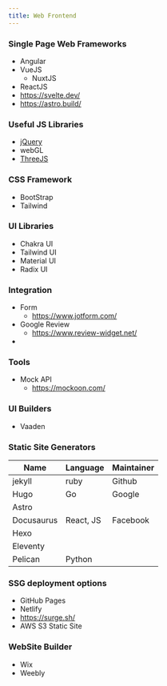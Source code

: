 ```yaml
---
title: Web Frontend
---
```


### Single Page Web Frameworks

- Angular
- VueJS
  - NuxtJS
- ReactJS
- https://svelte.dev/
- https://astro.build/

### Useful JS Libraries

- [jQuery](https://jquery.com/)
- webGL
- [ThreeJS](https://threejs.org/)

### CSS Framework

- BootStrap
- Tailwind

### UI Libraries

- Chakra UI
- Tailwind UI
- Material UI
- Radix UI

### Integration

- Form
  - https://www.jotform.com/
- Google Review
  - https://www.review-widget.net/
- 

### Tools

- Mock API
  - https://mockoon.com/


### UI Builders

- Vaaden

### Static Site Generators 

| Name       | Language  | Maintainer |
|------------|-----------|------------|
| jekyll     | ruby      | Github     |
| Hugo       | Go        | Google     |
| Astro      |           |            |
| Docusaurus | React, JS | Facebook   |
| Hexo       |           |            |
| Eleventy   |           |            |
| Pelican    | Python    |            |

### SSG deployment options 

- GitHub Pages
- Netlify
- https://surge.sh/
- AWS S3 Static Site

### WebSite Builder

- Wix
- Weebly


